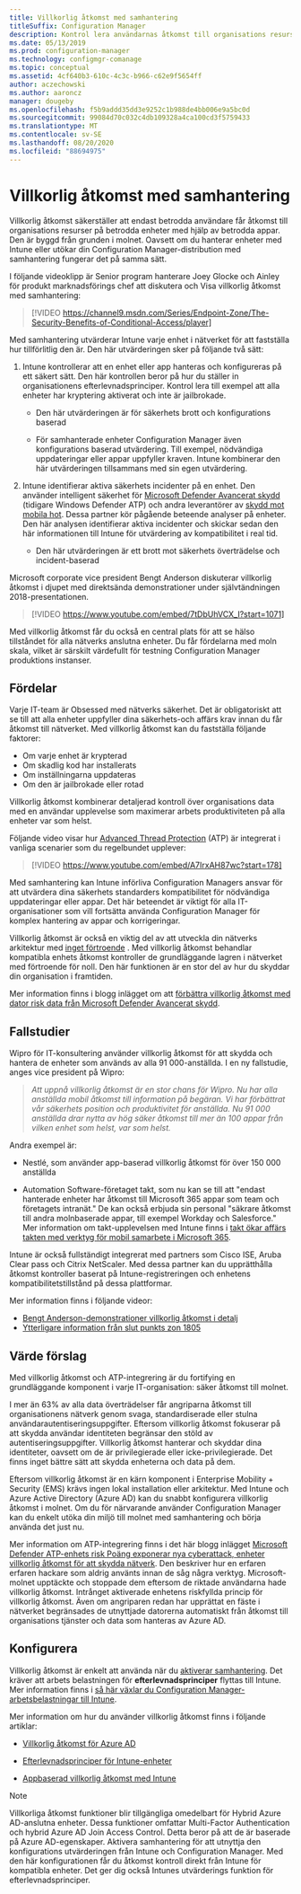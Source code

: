 ```yaml
---
title: Villkorlig åtkomst med samhantering
titleSuffix: Configuration Manager
description: Kontrol lera användarnas åtkomst till organisations resurser baserat på regler för efterlevnad från Intune
ms.date: 05/13/2019
ms.prod: configuration-manager
ms.technology: configmgr-comanage
ms.topic: conceptual
ms.assetid: 4cf640b3-610c-4c3c-b966-c62e9f5654ff
author: aczechowski
ms.author: aaroncz
manager: dougeby
ms.openlocfilehash: f5b9addd35dd3e9252c1b988de4bb006e9a5bc0d
ms.sourcegitcommit: 99084d70c032c4db109328a4ca100cd3f5759433
ms.translationtype: MT
ms.contentlocale: sv-SE
ms.lasthandoff: 08/20/2020
ms.locfileid: "88694975"
---
```

# <a name="conditional-access-with-co-management"></a>Villkorlig åtkomst med samhantering

Villkorlig åtkomst säkerställer att endast betrodda användare får åtkomst till organisations resurser på betrodda enheter med hjälp av betrodda appar. Den är byggd från grunden i molnet. Oavsett om du hanterar enheter med Intune eller utökar din Configuration Manager-distribution med samhantering fungerar det på samma sätt.

I följande videoklipp är Senior program hanterare Joey Glocke och Ainley för produkt marknadsförings chef att diskutera och Visa villkorlig åtkomst med samhantering:

> [!VIDEO https://channel9.msdn.com/Series/Endpoint-Zone/The-Security-Benefits-of-Conditional-Access/player]

Med samhantering utvärderar Intune varje enhet i nätverket för att fastställa hur tillförlitlig den är. Den här utvärderingen sker på följande två sätt:

1. Intune kontrollerar att en enhet eller app hanteras och konfigureras på ett säkert sätt. Den här kontrollen beror på hur du ställer in organisationens efterlevnadsprinciper. Kontrol lera till exempel att alla enheter har kryptering aktiverat och inte är jailbrokade.  

    - Den här utvärderingen är för säkerhets brott och konfigurations baserad  

    - För samhanterade enheter Configuration Manager även konfigurations baserad utvärdering. Till exempel, nödvändiga uppdateringar eller appar uppfyller kraven. Intune kombinerar den här utvärderingen tillsammans med sin egen utvärdering.  

2. Intune identifierar aktiva säkerhets incidenter på en enhet. Den använder intelligent säkerhet för [Microsoft Defender Avancerat skydd](/windows/security/threat-protection/microsoft-defender-atp/microsoft-defender-advanced-threat-protection) (tidigare Windows Defender ATP) och andra leverantörer av [skydd mot mobila hot](https://www.lookout.com/about/partners/microsoft). Dessa partner kör pågående beteende analyser på enheter. Den här analysen identifierar aktiva incidenter och skickar sedan den här informationen till Intune för utvärdering av kompatibilitet i real tid.  

    - Den här utvärderingen är ett brott mot säkerhets överträdelse och incident-baserad  

Microsoft corporate vice president Bengt Anderson diskuterar villkorlig åtkomst i djupet med direktsända demonstrationer under självtändningen 2018-presentationen. 

> [!VIDEO https://www.youtube.com/embed/7tDbUhVCX_I?start=1071]

Med villkorlig åtkomst får du också en central plats för att se hälso tillståndet för alla nätverks anslutna enheter. Du får fördelarna med moln skala, vilket är särskilt värdefullt för testning Configuration Manager produktions instanser.


## <a name="benefits"></a>Fördelar

Varje IT-team är Obsessed med nätverks säkerhet. Det är obligatoriskt att se till att alla enheter uppfyller dina säkerhets-och affärs krav innan du får åtkomst till nätverket. Med villkorlig åtkomst kan du fastställa följande faktorer: 
- Om varje enhet är krypterad  
- Om skadlig kod har installerats  
- Om inställningarna uppdateras  
- Om den är jailbrokade eller rotad  

Villkorlig åtkomst kombinerar detaljerad kontroll över organisations data med en användar upplevelse som maximerar arbets produktiviteten på alla enheter var som helst.

Följande video visar hur [Advanced Thread Protection](https://www.microsoft.com/windowsforbusiness/windows-atp) (ATP) är integrerat i vanliga scenarier som du regelbundet upplever:

> [!VIDEO https://www.youtube.com/embed/A7IrxAH87wc?start=178]

Med samhantering kan Intune införliva Configuration Managers ansvar för att utvärdera dina säkerhets standarders kompatibilitet för nödvändiga uppdateringar eller appar. Det här beteendet är viktigt för alla IT-organisationer som vill fortsätta använda Configuration Manager för komplex hantering av appar och korrigeringar.

Villkorlig åtkomst är också en viktig del av att utveckla din nätverks arkitektur med [inget förtroende](https://cloudblogs.microsoft.com/microsoftsecure/2018/06/14/building-zero-trust-networks-with-microsoft-365/) . Med villkorlig åtkomst behandlar kompatibla enhets åtkomst kontroller de grundläggande lagren i nätverket med förtroende för noll. Den här funktionen är en stor del av hur du skyddar din organisation i framtiden.

Mer information finns i blogg inlägget om att [förbättra villkorlig åtkomst med dator risk data från Microsoft Defender Avancerat skydd](https://techcommunity.microsoft.com/t5/Enterprise-Mobility-Security/Enhancing-conditional-access-with-machine-risk-data-from-Windows/ba-p/250559).



## <a name="case-studies"></a>Fallstudier

Wipro för IT-konsultering använder villkorlig åtkomst för att skydda och hantera de enheter som används av alla 91 000-anställda. I en ny fallstudie, anges vice president på Wipro:

> *Att uppnå villkorlig åtkomst är en stor chans för Wipro. Nu har alla anställda mobil åtkomst till information på begäran.* 
>  *Vi har förbättrat vår säkerhets position och produktivitet för anställda. Nu 91 000 anställda drar nytta av hög säker åtkomst till mer än 100 appar från vilken enhet som helst, var som helst.*

<!-- waiting for the case study to be public
For more information, see [Wipro drives mobile productivity with Microsoft cloud security tools to improve customer engagements](https://customers.microsoft.com/story/446f72f9-2f50-4697-b688-6d279786e010)
-->

Andra exempel är: 

- Nestlé, som använder app-baserad villkorlig åtkomst för över 150 000 anställda  

- Automation Software-företaget takt, som nu kan se till att "endast hanterade enheter har åtkomst till Microsoft 365 appar som team och företagets intranät." De kan också erbjuda sin personal "säkrare åtkomst till andra molnbaserade appar, till exempel Workday och Salesforce." Mer information om takt-upplevelsen med Intune finns i [takt ökar affärs takten med verktyg för mobil samarbete i Microsoft 365](https://customers.microsoft.com/story/cadence-partner-professional-services-microsoft-365).

Intune är också fullständigt integrerat med partners som Cisco ISE, Aruba Clear pass och Citrix NetScaler. Med dessa partner kan du upprätthålla åtkomst kontroller baserat på Intune-registreringen och enhetens kompatibilitetstillstånd på dessa plattformar.

Mer information finns i följande videor:
- [Bengt Anderson-demonstrationer villkorlig åtkomst i detalj](https://youtu.be/8321obNofgM?t=547)  
- [Ytterligare information från slut punkts zon 1805](https://youtu.be/f-ILlEuBFZg?t=196)  


## <a name="value-proposition"></a>Värde förslag

Med villkorlig åtkomst och ATP-integrering är du fortifying en grundläggande komponent i varje IT-organisation: säker åtkomst till molnet.

I mer än 63% av alla data överträdelser får angriparna åtkomst till organisationens nätverk genom svaga, standardiserade eller stulna användarautentiseringsuppgifter. Eftersom villkorlig åtkomst fokuserar på att skydda användar identiteten begränsar den stöld av autentiseringsuppgifter. Villkorlig åtkomst hanterar och skyddar dina identiteter, oavsett om de är privilegierade eller icke-privilegierade. Det finns inget bättre sätt att skydda enheterna och data på dem.

Eftersom villkorlig åtkomst är en kärn komponent i Enterprise Mobility + Security (EMS) krävs ingen lokal installation eller arkitektur. Med Intune och Azure Active Directory (Azure AD) kan du snabbt konfigurera villkorlig åtkomst i molnet. Om du för närvarande använder Configuration Manager kan du enkelt utöka din miljö till molnet med samhantering och börja använda det just nu.

Mer information om ATP-integrering finns i det här blogg inlägget [Microsoft Defender ATP-enhets risk Poäng exponerar nya cyberattack, enheter villkorlig åtkomst för att skydda nätverk](https://cloudblogs.microsoft.com/microsoftsecure/2018/11/28/windows-defender-atp-device-risk-score-exposes-new-cyberattack-drives-conditional-access-to-protect-networks/). Den beskriver hur en erfaren erfaren hackare som aldrig använts innan de såg några verktyg. Microsoft-molnet upptäckte och stoppade dem eftersom de riktade användarna hade villkorlig åtkomst. Intrånget aktiverade enhetens riskfyllda princip för villkorlig åtkomst. Även om angriparen redan har upprättat en fäste i nätverket begränsades de utnyttjade datorerna automatiskt från åtkomst till organisations tjänster och data som hanteras av Azure AD.



## <a name="configure"></a>Konfigurera

Villkorlig åtkomst är enkelt att använda när du [aktiverar samhantering](how-to-enable.md). Det kräver att arbets belastningen för **efterlevnadsprinciper** flyttas till Intune. Mer information finns i [så här växlar du Configuration Manager-arbetsbelastningar till Intune](how-to-switch-workloads.md). 

Mer information om hur du använder villkorlig åtkomst finns i följande artiklar: 

- [Villkorlig åtkomst för Azure AD](/azure/active-directory/conditional-access/overview)  

- [Efterlevnadsprinciper för Intune-enheter](/intune/device-compliance)  

- [Appbaserad villkorlig åtkomst med Intune](/intune/app-based-conditional-access-intune)  

> [!Note]  
> Villkorliga åtkomst funktioner blir tillgängliga omedelbart för Hybrid Azure AD-anslutna enheter. Dessa funktioner omfattar Multi-Factor Authentication och hybrid Azure AD Join Access Control. Detta beror på att de är baserade på Azure AD-egenskaper. Aktivera samhantering för att utnyttja den konfigurations utvärderingen från Intune och Configuration Manager. Med den här konfigurationen får du åtkomst kontroll direkt från Intune för kompatibla enheter. Det ger dig också Intunes utvärderings funktion för efterlevnadsprinciper.